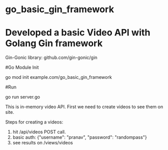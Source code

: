# go_basic_gin_framework

# Developed a basic Video API with Golang Gin framework

Gin-Gonic library: github.com/gin-gonic/gin

#Go Module Init

go mod init example.com/go_basic_gin_framework


#Run

go run server.go

This is in-memory video API. First we need to create videos to see them on site.

Steps for creating a videos:

1. hit /api/videos POST call.
2. basic auth: {"username": "pranav", "password": "randompass"}
3. see results on /views/videos
